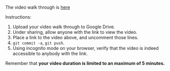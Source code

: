The video walk through is [here](https://drive.google.com/file/d/13eeGmamkDpVPZzCHcewb732-eS6TWVwQ/view?usp=share_link)

Instructions:

1. Upload your video walk through to Google Drive.
2. Under sharing, allow anyone with the link to view the video.
3. Place a link to the video above, and uncomment those lines.
4. `git commit -a`, `git push`.
5. Using incognito mode on your browser, verify that the video is indeed accessible to anybody with the link.

Remember that **your video duration is limited to an maximum of 5 minutes.**   
